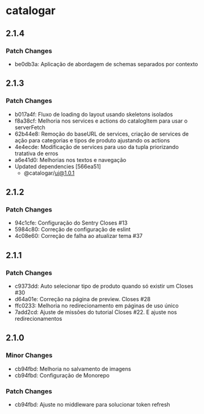 # catalogar

## 2.1.4

### Patch Changes

- be0db3a: Aplicação de abordagem de schemas separados por contexto

## 2.1.3

### Patch Changes

- b017a4f: Fluxo de loading do layout usando skeletons isolados
- f8a38cf: Melhoria nos services e actions do catalogItem para usar o serverFetch
- 62b44e8: Remoção do baseURL de services, criação de services de ação para categorias e tipos de produto ajustando os actions
- 4e4ecde: Modificação de services para uso da tupla priorizando tratativa de erros
- a6e41d0: Melhorias nos textos e navegação
- Updated dependencies [566ea51]
  - @catalogar/ui@1.0.1

## 2.1.2

### Patch Changes

- 94c1cfe: Configuração do Sentry Closes #13
- 5984c80: Correção de configuração de eslint
- 4c08e60: Correção de falha ao atualizar tema #37

## 2.1.1

### Patch Changes

- c9373dd: Auto selecionar tipo de produto quando só existir um Closes #30
- d64a01e: Correção na página de preview. Closes #28
- ffc0233: Melhoria no redirecionamento em páginas de uso único
- 7add2cd: Ajuste de missões do tutorial Closes #22. E ajuste nos redirecionamentos

## 2.1.0

### Minor Changes

- cb94fbd: Melhoria no salvamento de imagens
- cb94fbd: Configuração de Monorepo

### Patch Changes

- cb94fbd: Ajuste no middleware para solucionar token refresh
